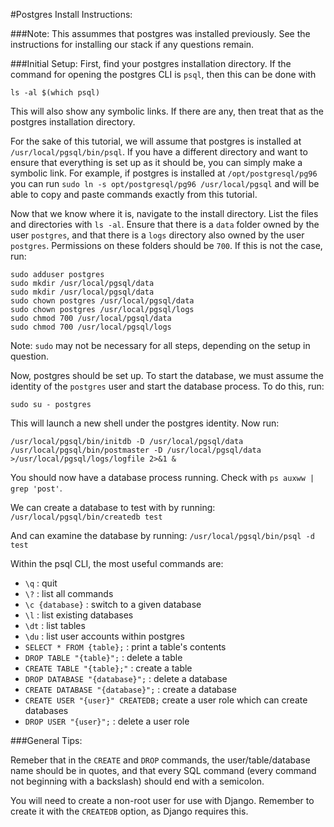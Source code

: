 #Postgres Install Instructions:

###Note:
This assummes that postgres was installed previously. See the instructions for installing our stack if any questions remain.

###Initial Setup:
First, find your postgres installation directory. If the command for opening the postgres CLI is `psql`, then this can be done with

`ls -al $(which psql)`

This will also show any symbolic links. If there are any, then treat that as the postgres installation directory. 

For the sake of this tutorial, we will assume that postgres is installed at `/usr/local/pgsql/bin/psql`. If you have a different directory and want to ensure that everything is set up as it should be, you can simply make a symbolic link. For example, if postgres is installed at `/opt/postgresql/pg96` you can run `sudo ln -s opt/postgresql/pg96 /usr/local/pgsql` and will be able to copy and paste commands exactly from this tutorial.

Now that we know where it is, navigate to the install directory. List the files and directories with `ls -al`. Ensure that there is a `data` folder owned by the user `postgres`, and that there is a `logs` directory also owned by the user `postgres`. Permissions on these folders should be `700`. If this is not the case, run:

~~~~
sudo adduser postgres
sudo mkdir /usr/local/pgsql/data
sudo mkdir /usr/local/pgsql/data
sudo chown postgres /usr/local/pgsql/data
sudo chown postgres /usr/local/pgsql/logs
sudo chmod 700 /usr/local/pgsql/data
sudo chmod 700 /usr/local/pgsql/logs
~~~~

Note: `sudo` may not be necessary for all steps, depending on the setup in question.

Now, postgres should be set up. To start the database, we must assume the identity of the `postgres` user and start the database process. To do this, run:

`sudo su - postgres`

This will launch a new shell under the postgres identity. Now run:

~~~~
/usr/local/pgsql/bin/initdb -D /usr/local/pgsql/data
/usr/local/pgsql/bin/postmaster -D /usr/local/pgsql/data >/usr/local/pgsql/logs/logfile 2>&1 &
~~~~

You should now have a database process running. Check with `ps auxww | grep 'post'`. 

We can create a database to test with by running:
`/usr/local/pgsql/bin/createdb test`

And can examine the database by running:
`/usr/local/pgsql/bin/psql -d test`

Within the psql CLI, the most useful commands are:
* `\q` : quit
* `\?` : list all commands
* `\c {database}` : switch to a given database
* `\l` : list existing databases
* `\dt` : list tables
* `\du` : list user accounts within postgres
* `SELECT * FROM {table};` : print a table's contents
* `DROP TABLE "{table}";` : delete a table
* `CREATE TABLE "{table};"` : create a table
* `DROP DATABASE "{database}";` : delete a database
* `CREATE DATABASE "{database}";` : create a database
* `CREATE USER "{user}" CREATEDB;` create a user role which can create databases
* `DROP USER "{user}";` : delete a user role

###General Tips:

Remeber that in the `CREATE` and `DROP` commands, the user/table/database name should be in quotes, and that every SQL command (every command not beginning with a backslash) should end with a semicolon.

You will need to create a non-root user for use with Django. Remember to create it with the `CREATEDB` option, as Django requires this.

